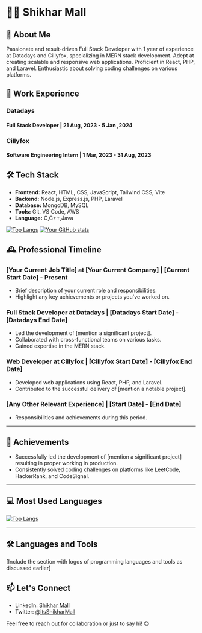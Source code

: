 <!--
### Hi there 👋, My self Shikhar Mall

**Shikharmall/Shikharmall** is a ✨ _special_ ✨ repository because its `README.md` (this file) appears on your GitHub profile.

Here are some ideas to get you started:

 🔭 I’m currently working as Full Stack Developer.
 - 🌱 I’m currently learning ...
- 👯 I’m looking to collaborate on ...
- 🤔 I’m looking for help with ...
- 💬 Ask me about ...
- 📫 How to reach me: ...
- 😄 Pronouns: ...
- ⚡ Fun fact: ...-->


# 👨‍💻 Shikhar Mall

## 🚀 About Me

Passionate and result-driven Full Stack Developer with 1 year of experience at Datadays and Cillyfox, specializing in MERN stack development. Adept at creating scalable and responsive web applications. Proficient in React, PHP, and Laravel. Enthusiastic about solving coding challenges on various platforms.

## 💼 Work Experience

### Datadays
#### Full Stack Developer | 21 Aug, 2023 - 5 Jan ,2024

### Cillyfox
#### Software Engineering Intern | 1 Mar, 2023 - 31 Aug, 2023

## 🛠️ Tech Stack

- **Frontend:** React, HTML, CSS, JavaScript, Tailwind CSS, Vite
- **Backend:** Node.js, Express.js, PHP, Laravel
- **Database:** MongoDB, MySQL
- **Tools:** Git, VS Code, AWS
- **Language:** C,C++,Java

[![Top Langs](https://github-readme-stats.vercel.app/api/top-langs/?username=Shikharmall&layout=compact&theme=radical)](https://github.com/Shikharmall)
[![Your GitHub stats](https://github-readme-stats.vercel.app/api?username=Shikharmall&count_private=true&show_icons=true&theme=radical)](https://github.com/Shikharmall)

<!-- ## 🚀 Coding Platforms

- [LeetCode Profile](https://leetcode.com/your_username/)
- [HackerRank Profile](https://www.hackerrank.com/your_username/)
- [CodeSignal Profile](https://codesignal.com/profile/your_username/) -->

## 🕰️ Professional Timeline

### [Your Current Job Title] at [Your Current Company] | [Current Start Date] - Present

- Brief description of your current role and responsibilities.
- Highlight any key achievements or projects you've worked on.

### Full Stack Developer at Datadays | [Datadays Start Date] - [Datadays End Date]

- Led the development of [mention a significant project].
- Collaborated with cross-functional teams on various tasks.
- Gained expertise in the MERN stack.

### Web Developer at Cillyfox | [Cillyfox Start Date] - [Cillyfox End Date]

- Developed web applications using React, PHP, and Laravel.
- Contributed to the successful delivery of [mention a notable project].

### [Any Other Relevant Experience] | [Start Date] - [End Date]

- Responsibilities and achievements during this period.

---

## 🚀 Achievements

- Successfully led the development of [mention a significant project] resulting in proper working in production.
- Consistently solved coding challenges on platforms like LeetCode, HackerRank, and CodeSignal.

---

## 💻 Most Used Languages

[![Top Langs](https://github-readme-stats.vercel.app/api/top-langs/?username=your_username&layout=compact&theme=radical)](https://github.com/your_username)

---

## 🛠️ Languages and Tools

[Include the section with logos of programming languages and tools as discussed earlier]


## 📫 Let's Connect

- LinkedIn: [Shikhar Mall](https://www.linkedin.com/in/shikhar-mall-161b05230/)
- Twitter: [@itsShikharMall](https://twitter.com/itsShikharMall)

Feel free to reach out for collaboration or just to say hi! 😊


